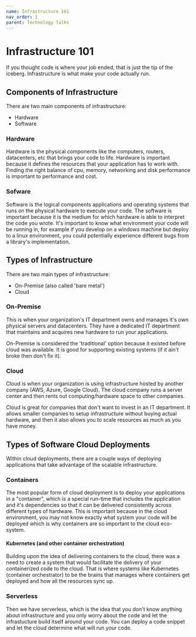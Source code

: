 ```yaml
---
name: Infrastructure 101
nav_order: 1
parent: Technology Talks
---
```


# Infrastructure 101

If you thought code is where your job ended, that is just the tip of the iceberg. Infrastructure is what make your code actually run.

## Components of Infrastructure

There are two main components of infrastructure:
* Hardware
* Software

### Hardware

Hardware is the physical components like the computers, routers, datacenters, etc that brings your code to life. Hardware is important because it defines the resources that your application has to work with. Finding the right balance of cpu, memory, networking and disk performance is important to performance and cost.

### Sofware

Software is the logical components applications and operating systems that runs on the physical hardware to execute your code. The software is important because it is the medium for which hardware is able to interpret the code you wrote. It's important to know what environment your code will be running in, for example if you develop on a windows machine but deploy to a linux environment, you could potentially experience different bugs from a library's implementation.

## Types of Infrastructure

There are two main types of infrastructure:
* On-Premise (also called 'bare metal')
* Cloud

### On-Premise

This is when your organization's IT department owns and manages it's own physical servers and datacenters. They have a dedicated IT department that maintains and acquires new hardware to run your applications.

On-Premise is considered the 'traditional' option because it existed before cloud was available. It is good for supporting existing systems (if it ain't broke then don't fix it).

### Cloud

Cloud is when your organization is using infrastructure hosted by another company (AWS, Azure, Google Cloud). The cloud company runs a server center and then rents out computing/hardware space to other companies.

Cloud is great for companies that don't want to invest in an IT department. It allows smaller companies to setup infrastructure without buying actual hardware, and then it also allows you to scale resources as much as you have money.

## Types of Software Cloud Deployments

Within cloud deployments, there are a couple ways of deploying applications that take advantage of the scalable infrastructure.

### Containers

The most popular form of cloud deployment is to deploy your applications in a "container", which is a special run-time that includes the application and it's dependencies so that it can be delivered consistently across different types of hardware. This is important because in the cloud environment, you may not know exactly what system your code will be deployed which is why containers are so important to the cloud eco-system.

#### Kubernetes (and other container orchestration)

Building upon the idea of delivering containers to the cloud, there was a need to create a system that would facilitate the delivery of your containerized code to the cloud. That is where systems like Kubernetes (container orchestrator) to be the brains that manages where containers get deployed and how all the resources sync up.

### Serverless

Then we have serverless, which is the idea that you don't know anything about infrastructure and you only worry about the code and let the infrastucture build itself around your code. You can deploy a code snippet and let the cloud determine what will run your code.

